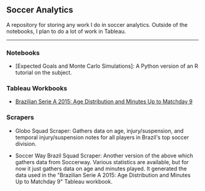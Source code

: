 ## Soccer Analytics

A repository for storing any work I do in soccer analytics. Outside of the notebooks, I plan to do a lot of work in Tableau.
***
### Notebooks

* [Expected Goals and Monte Carlo Simulations]: A Python version of an R tutorial on the subject.

### Tableau Workbooks

* [Brazilian Serie A 2015: Age Distribution and Minutes Up to Matchday 9](https://public.tableau.com/profile/gordonf#!/vizhome/BrazilianSerieA2015_Players_Matchday9/Dashboard1)

### Scrapers

* Globo Squad Scraper: Gathers data on age, injury/suspension, and temporal injury/suspension notes for all players in Brazil's top soccer division.

* Soccer Way Brazil Squad Scraper: Another version of the above which gathers data from Soccerway. Various statistics are available, but for now it just gathers data on age and minutes played. It generated the data used in the "Brazilian Serie A 2015: Age Distribution and Minutes Up to Matchday 9" Tableau workbook.

